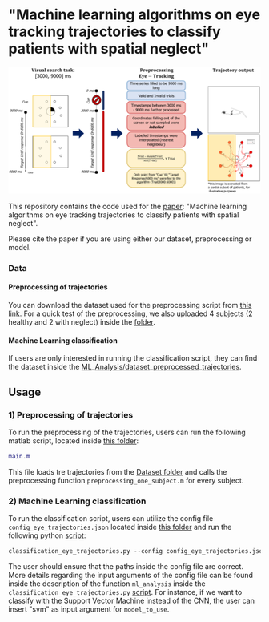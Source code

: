 # "Machine learning algorithms on eye tracking trajectories to classify patients with spatial neglect"

<p float="middle">
  <img src="https://github.com/bfranceschiello/EyeTracking_preprocessing_and_ML_analysis/blob/main/3_Figures/eye_trajectory_task.png" />
</p>

This repository contains the code used for the [paper](https://www.medrxiv.org/content/medrxiv/early/2021/12/03/2020.07.02.20143941.full.pdf): "Machine learning algorithms on eye tracking trajectories to classify patients with spatial neglect". 

Please cite the paper if you are using either our dataset, preprocessing or model.

### Data
#### Preprocessing of trajectories
You can download the dataset used for the preprocessing script from [this link](https://doi.org/10.5281/zenodo.6424677). For a quick test of the preprocessing, we also uploaded 4 subjects (2 healthy and 2 with neglect) inside the [folder](https://github.com/bfranceschiello/EyeTracking_preprocessing_and_ML_analysis/tree/main/1_Preprocessing/Dataset). 
#### Machine Learning classification
If users are only interested in running the classification script, they can find the dataset inside the [ML_Analysis/dataset_preprocessed_trajectories](https://github.com/bfranceschiello/EyeTracking_preprocessing_and_ML_analysis/tree/main/2_ML_Analysis/dataset_preprocessed_trajectories).

## Usage

### 1) Preprocessing of trajectories

To run the preprocessing of the trajectories, users can run the following matlab script, located inside [this folder](https://github.com/bfranceschiello/EyeTracking_preprocessing_and_ML_analysis/tree/main/1_Preprocessing):
```matlab
main.m
```
This file loads tre trajectories from the [Dataset folder](https://github.com/bfranceschiello/EyeTracking_preprocessing_and_ML_analysis/tree/main/1_Preprocessing/Dataset) and calls the preprocessing function `preprocessing_one_subject.m` for every subject.

### 2) Machine Learning classification

To run the classification script, users can utilize the config file `config_eye_trajectories.json` located inside [this folder](https://github.com/bfranceschiello/EyeTracking_preprocessing_and_ML_analysis/tree/main/0_Config_files) and run the following python [script](https://github.com/bfranceschiello/EyeTracking_preprocessing_and_ML_analysis/blob/main/2_ML_Analysis/classification_eye_trajectories.py):
```python
classification_eye_trajectories.py --config config_eye_trajectories.json
```
The user should ensure that the paths inside the config file are correct. More details regarding the input arguments of the config file can be found inside the description of the function `ml_analysis` inside the `classification_eye_trajectories.py` [script](https://github.com/bfranceschiello/EyeTracking_preprocessing_and_ML_analysis/blob/a4222d99f9584e782befc85ded5e2f4402c31d87/2_ML_Analysis/classification_eye_trajectories.py#L15). For instance, if we want to classify with the Support Vector Machine instead of the CNN, the user can insert "svm" as input argument for `model_to_use`.
